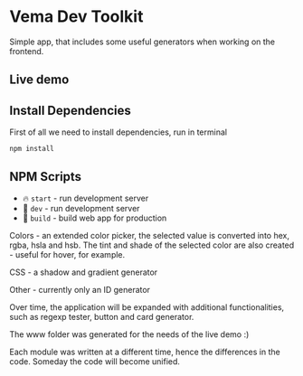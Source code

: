 # Vema Dev Toolkit

Simple app, that includes some useful generators when working on the frontend.

## Live demo

## Install Dependencies

First of all we need to install dependencies, run in terminal
```
npm install
```

## NPM Scripts

* 🔥 `start` - run development server
* 🔧 `dev` - run development server
* 🔧 `build` - build web app for production

Colors - an extended color picker, the selected value is converted into hex, rgba, hsla and hsb. The tint and shade of the selected color are also created - useful for hover, for example.

CSS - a shadow and gradient generator

Other - currently only an ID generator

Over time, the application will be expanded with additional functionalities, such as regexp tester, button and card generator.

The www folder was generated for the needs of the live demo :)

Each module was written at a different time, hence the differences in the code. Someday the code will become unified.